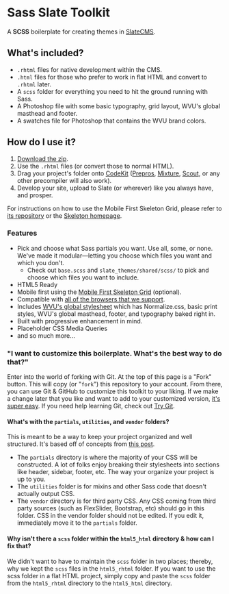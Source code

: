 Sass Slate Toolkit
=============

A **SCSS** boilerplate for creating themes in [SlateCMS](http://slatecms.wvu.edu).

## What's included?
 * `.rhtml` files for native development within the CMS.
 * `.html` files for those who prefer to work in flat HTML and convert to `.rhtml` later.
 * A `scss` folder for everything you need to hit the ground running with Sass.
 * A Photoshop file with some basic typography, grid layout, WVU's global masthead and footer. 
 * A swatches file for Photoshop that contains the WVU brand colors.


## How do I use it?
1. [Download the zip](https://github.com/wvuweb/slate-toolkit/archive/scss.zip).  
2. Use the `.rhtml` files (or convert those to normal HTML).
3. Drag your project's folder onto [CodeKit](http://incident57.com/codekit/index.php) ([Prepros](http://alphapixels.com/prepros/), [Mixture](http://mixture.io), [Scout](http://mhs.github.io/scout-app/), or any other precompiler will also work).
4. Develop your site, upload to Slate (or wherever) like you always have, and prosper.

For instructions on how to use the Mobile First Skeleton Grid, please refer to [its repository](https://github.com/adamjohnson/Skeleton) or the [Skeleton homepage](http://www.getskeleton.com/).

### Features
 * Pick and choose what Sass partials you want. Use all, some, or none. We've made it modular—letting you choose which files you want and which you don't.
     * Check out `base.scss` and `slate_themes/shared/scss/` to pick and choose which files you want to include. 
 * HTML5 Ready
 * Mobile first using the [Mobile First Skeleton Grid](https://github.com/adamjohnson/Skeleton) (optional).
 * Compatible with [all of the browsers that we support](https://brand.wvu.edu/web_standards).
 * Includes [WVU's global stylesheet](http://slate.wvu.edu/themes/shared/scss/v3/stylesheets/global2013-v3.css) which has Normalize.css, basic print styles, WVU's global masthead, footer, and typography baked right in.
 * Built with progressive enhancement in mind.
 * Placeholder CSS Media Queries
 * and so much more...

### "I want to customize this boilerplate. What's the best way to do that?"

Enter into the world of forking with Git. At the top of this page is a "Fork" button. This will copy (or "`fork`") this repository to your account. From there, you can use Git & GitHub to customize this toolkit to your liking. If we make a change later that you like and want to add to your customized version, [it's super easy](https://help.github.com/articles/fork-a-repo). If you need help learning Git, check out [Try Git](http://try.github.io). 

#### What's with the `partials`, `utilities`, and `vendor` folders?
This is meant to be a way to keep your project organized and well structured. It's based off of concepts from [this post](http://thesassway.com/beginner/how-to-structure-a-sass-project).

  * The `partials` directory is where the majority of your CSS will be constructed. A lot of folks enjoy breaking their stylesheets into sections like header, sidebar, footer, etc. The way your organize your project is up to you.
  * The `utilities` folder is for mixins and other Sass code that doesn't actually output CSS. 
  * The `vendor` directory is for third party CSS. Any CSS coming from third party sources (such as FlexSlider, Bootstrap, etc) should go in this folder. CSS in the vendor folder should not be edited. If you edit it, immediately move it to the `partials` folder.

#### Why isn't there a `scss` folder within the `html5_html` directory & how can I fix that?
We didn't want to have to maintain the `scss` folder in two places; thereby, why we kept the `scss` files in the `html5_rhtml` folder. If you want to use the scss folder in a flat HTML project, simply copy and paste the `scss` folder from the `html5_rhtml` directory to the `html5_html` directory.